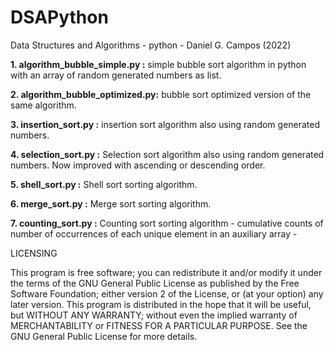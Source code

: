 # DSAPython
Data Structures and Algorithms - python - Daniel G. Campos (2022)

**1. algorithm_bubble_simple.py :** simple bubble sort algorithm in python with an array of random generated numbers as list.  

**2. algorithm_bubble_optimized.py:** bubble sort optimized version of the same algorithm.  

**3. insertion_sort.py :** insertion sort algorithm also using random generated numbers.  

**4. selection_sort.py :** Selection sort algorithm also using random generated numbers. Now improved with ascending or descending order.

**5. shell_sort.py :** Shell sort sorting algorithm.

**6. merge_sort.py :** Merge sort sorting algorithm.

**7. counting_sort.py :** Counting sort sorting algorithm - cumulative counts of number of occurrences of each unique element in an auxiliary array -

LICENSING

This program is free software; you can redistribute it and/or modify it under the terms of the GNU General Public
License as published by the Free Software Foundation; either version 2 of the License, or (at your option)
any later version.
This program is distributed in the hope that it will be useful, but WITHOUT ANY WARRANTY; without even the
implied warranty of MERCHANTABILITY or FITNESS FOR A PARTICULAR PURPOSE.
See the GNU General Public License for more details.
